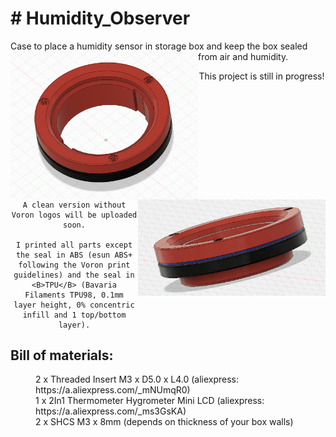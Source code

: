 <body>
  <h1># Humidity_Observer</h1>
<p>Case to place a humidity sensor in storage box and keep the box sealed from air and humidity.
    <img src="https://github.com/flow1990/Humidity_Observer/blob/main/pictures/front_view_voron_design.png" alt="front_view_voron_design" width="300" align="left">
    <img src="https://github.com/flow1990/Humidity_Observer/blob/main/pictures/side_view.png" alt="side" width="300" align="right">
  </p>
  <div align="middle">
    This project is still in progress!

    A clean version without Voron logos will be uploaded soon.

    I printed all parts except the seal in ABS (esun ABS+ following the Voron print guidelines) and the seal in <B>TPU</B> (Bavaria Filaments TPU98, 0.1mm        layer height, 0% concentric infill and 1 top/bottom layer).
  </div>
  <p>
      <h2>Bill of materials:</h2>
  <dl>
    <dd>2 x Threaded Insert M3 x D5.0 x L4.0 (aliexpress: https://a.aliexpress.com/_mNUmqR0)</dd>
    <dd>1 x 2In1 Thermometer Hygrometer Mini LCD (aliexpress: https://a.aliexpress.com/_ms3GsKA)</dd>
    <dd>2 x SHCS M3 x 8mm (depends on thickness of your box walls)</dd>
  </dl>
  </p>
</body>
